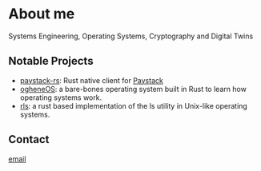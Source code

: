 # About me

Systems Engineering, Operating Systems, Cryptography and Digital Twins

## Notable Projects

- [paystack-rs](https://github.com/morukele/paystack-rs): Rust native client for [Paystack](https://paystack.com)
- [ogheneOS](https://github.com/morukele/ogheneOS): a bare-bones operating system built in Rust to learn how operating systems work.
- [rls](https://github.com/morukele/rls): a rust based implementation of the ls utility in Unix-like operating systems.

## Contact

[email](orukele.dev@gmail.com)
